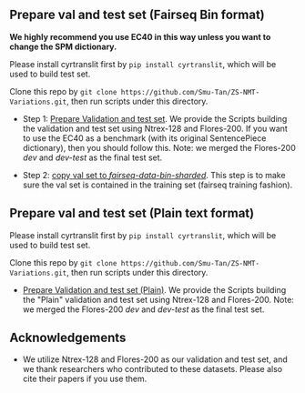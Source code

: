 ## Prepare val and test set (Fairseq Bin format)

**We highly recommend you use EC40 in this way unless you want to change the SPM dictionary.**

Please install cyrtranslit first by `pip install cyrtranslit`, which will be used to build test set.

Clone this repo by `git clone https://github.com/Smu-Tan/ZS-NMT-Variations.git`, then run scripts under this directory.

* Step 1: [Prepare Validation and test set](https://github.com/Smu-Tan/ZS-NMT-Variations/tree/main/get-val-test-data/get_fairseq_format_scripts). We provide the Scripts building the validation and test set using Ntrex-128 and Flores-200. If you want to use the EC40 as a benchmark (with its original SentencePiece dictionary), then you should follow this. Note: we merged the Flores-200 _dev_ and _dev-test_ as the final test set.

* Step 2: [copy val set to _fairseq-data-bin-sharded_](https://github.com/Smu-Tan/ZS-NMT-Variations/tree/main/get-val-test-data/get_fairseq_format_scripts). This step is to make sure the val set is contained in the training set (fairseq training fashion).

## Prepare val and test set (Plain text format)

Please install cyrtranslit first by `pip install cyrtranslit`, which will be used to build test set.

Clone this repo by `git clone https://github.com/Smu-Tan/ZS-NMT-Variations.git`, then run scripts under this directory.

* [Prepare Validation and test set (Plain)](https://github.com/Smu-Tan/ZS-NMT-Variations/tree/main/get-val-test-data/get_plain_scripts). We provide the Scripts building the "Plain" validation and test set using Ntrex-128 and Flores-200. Note: we merged the Flores-200 _dev_ and _dev-test_ as the final test set.


## Acknowledgements
* We utilize Ntrex-128 and Flores-200 as our validation and test set, and we thank researchers who contributed to these datasets. Please also cite their papers if you use them.
